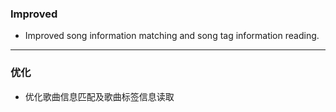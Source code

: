 ### Improved

- Improved song information matching and song tag information reading.

---

### 优化

- 优化歌曲信息匹配及歌曲标签信息读取
